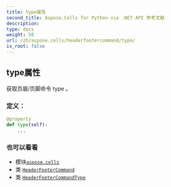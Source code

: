 ```yaml
---
title: type属性
second_title: Aspose.Cells for Python via .NET API 参考文献
description:
type: docs
weight: 50
url: /zh/aspose.cells/headerfootercommand/type/
is_root: false
---
```

## type属性

获取页眉/页脚命令 type 。
### 定义：
```python
@property
def type(self):
    ...
```

### 也可以看看
* 模块[`aspose.cells`](../../)
* 类 [`HeaderFooterCommand`](/cells/python-net/zh/aspose.cells/headerfootercommand)
* 类 [`HeaderFooterCommandType`](/cells/python-net/zh/aspose.cells/headerfootercommandtype)
